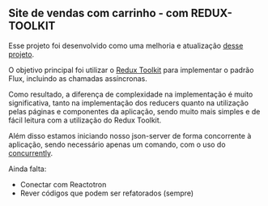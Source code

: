 ## Site de vendas com carrinho - com REDUX-TOOLKIT

Esse projeto foi desenvolvido como uma melhoria e atualização [desse projeto](https://github.com/emersonsdo/cheng-shoes).

O objetivo principal foi utilizar o [Redux Toolkit](https://redux-toolkit.js.org/) para implementar o
padrão Flux, incluindo as chamadas assíncronas.

Como resultado, a diferença de complexidade na implementação é muito significativa, tanto na implementação dos
reducers quanto na utilização pelas páginas e componentes da aplicação, sendo muito mais simples e
de fácil leitura com a utilização do Redux Toolkit.

Além disso estamos iniciando nosso json-server de forma concorrente à aplicação, sendo necessário apenas um comando, com o uso do [concurrently](https://www.npmjs.com/package/concurrently).

Ainda falta:

* Conectar com Reactotron
* Rever códigos que podem ser refatorados (sempre)
